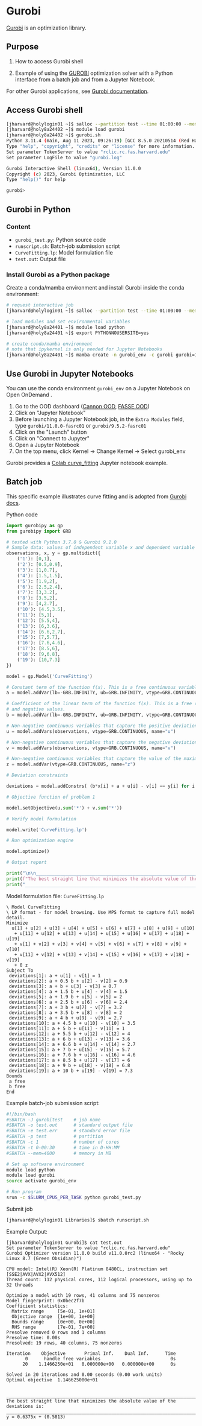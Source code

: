 # Gurobi

[Gurobi](https://www.gurobi.com/) is an optimization library.

## Purpose

1. How to access Gurobi shell

2. Example of using the [GUROBI](https://www.gurobi.com/) optimization solver
   with a Python interface from a batch job and from a Jupyter Notebook. 

For other Gurobi applications, see [Gurobi
documentation](https://www.gurobi.com/documentation/).

## Access Gurobi shell

```bash
[jharvard@holylogin01 ~]$ salloc --partition test --time 01:00:00 --mem 8G -c 4
[jharvard@holy8a24402 ~]$ module load gurobi
[jharvard@holy8a24402 ~]$ gurobi.sh
Python 3.11.4 (main, Aug 11 2023, 09:26:19) [GCC 8.5.0 20210514 (Red Hat 8.5.0-18)] on linux
Type "help", "copyright", "credits" or "license" for more information.
Set parameter TokenServer to value "rclic.rc.fas.harvard.edu"
Set parameter LogFile to value "gurobi.log"

Gurobi Interactive Shell (linux64), Version 11.0.0
Copyright (c) 2023, Gurobi Optimization, LLC
Type "help()" for help

gurobi>
```

## Gurobi in Python

### Content

* <code>gurobi_test.py</code>: Python source code
* <code>runscript.sh</code>: Batch-job submission script
* <code>CurveFitting.lp</code>: Model formulation file
* <code>test.out</code>: Output file

### Install Gurobi as a Python package

Create a conda/mamba environment and install Gurobi inside the conda
environment:

```bash
# request interactive job
[jharvard@holylogin01 ~]$ salloc --partition test --time 01:00:00 --mem 8G -c 4

# load modules and set environmental variables
[jharvard@holy8a24401 ~]$ module load python
[jharvard@holy8a24401 ~]$ export PYTHONNOUSERSITE=yes

# create conda/mamba environment
# note that ipykernel is only needed for Jupyter Notebooks
[jharvard@holy8a24401 ~]$ mamba create -n gurobi_env -c gurobi gurobi=11.0.0 ipykernel -y
```

## Use Gurobi in Jupyter Notebooks

You can use the conda environment `gurobi_env` on a Jupyter Notebook on Open
OnDemand .

1. Go to the OOD dashboard ([Cannon OOD](https://rcood.rc.fas.harvard.edu/), [FASSE
OOD](https://fasseood.rc.fas.harvard.edu/))
2. Click on "Jupyter Notebook"
3. Before launching a Jupyter Notebook job, in the `Extra Modules` field, type
   `gurobi/11.0.0-fasrc01` or `gurobi/9.5.2-fasrc01`
4. Click on the "Launch" button
5. Click on "Connect to Jupyter"
6. Open a Jupyter Notebook
7. On the top menu, click Kernel -> Change Kernel -> Select gurobi_env

Gurobi provides a [Colab
curve_fitting](https://colab.research.google.com/github/Gurobi/modeling-examples/blob/master/curve_fitting/curve_fitting.ipynb) Jupyter notebook example.

## Batch job

This specific example illustrates curve fitting and is adopted from [Gurobi
docs](https://www.gurobi.com/jupyter_models/curve-fitting/).

Python code

```python
import gurobipy as gp
from gurobipy import GRB

# tested with Python 3.7.0 & Gurobi 9.1.0
# Sample data: values of independent variable x and dependent variable y
observations, x, y = gp.multidict({
    ('1'): [0,1],
    ('2'): [0.5,0.9],
    ('3'): [1,0.7],
    ('4'): [1.5,1.5],
    ('5'): [1.9,2],
    ('6'): [2.5,2.4],
    ('7'): [3,3.2],
    ('8'): [3.5,2],
    ('9'): [4,2.7],
    ('10'): [4.5,3.5],
    ('11'): [5,1],
    ('12'): [5.5,4],
    ('13'): [6,3.6],
    ('14'): [6.6,2.7],
    ('15'): [7,5.7],
    ('16'): [7.6,4.6],
    ('17'): [8.5,6],
    ('18'): [9,6.8],
    ('19'): [10,7.3]
})

model = gp.Model('CurveFitting')

# Constant term of the function f(x). This is a free continuous variable that can take positive and negative values.
a = model.addVar(lb=-GRB.INFINITY, ub=GRB.INFINITY, vtype=GRB.CONTINUOUS, name="a")

# Coefficient of the linear term of the function f(x). This is a free continuous variable that can take positive
# and negative values.
b = model.addVar(lb=-GRB.INFINITY, ub=GRB.INFINITY, vtype=GRB.CONTINUOUS, name="b")

# Non-negative continuous variables that capture the positive deviations
u = model.addVars(observations, vtype=GRB.CONTINUOUS, name="u")

# Non-negative continuous variables that capture the negative deviations
v = model.addVars(observations, vtype=GRB.CONTINUOUS, name="v")

# Non-negative continuous variables that capture the value of the maximum deviation
z = model.addVar(vtype=GRB.CONTINUOUS, name="z")

# Deviation constraints

deviations = model.addConstrs( (b*x[i] + a + u[i] - v[i] == y[i] for i in observations), name='deviations')

# Objective function of problem 1

model.setObjective(u.sum('*') + v.sum('*'))

# Verify model formulation

model.write('CurveFitting.lp')

# Run optimization engine

model.optimize()

# Output report

print("\n\n_________________________________________________________________________________")
print(f"The best straight line that minimizes the absolute value of the deviations is:")
print("_________________________________________________________________________________")
```

Model formulation file: <code>CurveFitting.lp</code>

```
\ Model CurveFitting
\ LP format - for model browsing. Use MPS format to capture full model detail.
Minimize
  u[1] + u[2] + u[3] + u[4] + u[5] + u[6] + u[7] + u[8] + u[9] + u[10]
   + u[11] + u[12] + u[13] + u[14] + u[15] + u[16] + u[17] + u[18] + u[19]
   + v[1] + v[2] + v[3] + v[4] + v[5] + v[6] + v[7] + v[8] + v[9] + v[10]
   + v[11] + v[12] + v[13] + v[14] + v[15] + v[16] + v[17] + v[18] + v[19]
   + 0 z
Subject To
 deviations[1]: a + u[1] - v[1] = 1
 deviations[2]: a + 0.5 b + u[2] - v[2] = 0.9
 deviations[3]: a + b + u[3] - v[3] = 0.7
 deviations[4]: a + 1.5 b + u[4] - v[4] = 1.5
 deviations[5]: a + 1.9 b + u[5] - v[5] = 2
 deviations[6]: a + 2.5 b + u[6] - v[6] = 2.4
 deviations[7]: a + 3 b + u[7] - v[7] = 3.2
 deviations[8]: a + 3.5 b + u[8] - v[8] = 2
 deviations[9]: a + 4 b + u[9] - v[9] = 2.7
 deviations[10]: a + 4.5 b + u[10] - v[10] = 3.5
 deviations[11]: a + 5 b + u[11] - v[11] = 1
 deviations[12]: a + 5.5 b + u[12] - v[12] = 4
 deviations[13]: a + 6 b + u[13] - v[13] = 3.6
 deviations[14]: a + 6.6 b + u[14] - v[14] = 2.7
 deviations[15]: a + 7 b + u[15] - v[15] = 5.7
 deviations[16]: a + 7.6 b + u[16] - v[16] = 4.6
 deviations[17]: a + 8.5 b + u[17] - v[17] = 6
 deviations[18]: a + 9 b + u[18] - v[18] = 6.8
 deviations[19]: a + 10 b + u[19] - v[19] = 7.3
Bounds
 a free
 b free
End
```

Example batch-job submission script:

```bash
#!/bin/bash
#SBATCH -J gurobitest    # job name
#SBATCH -o test.out      # standard output file
#SBATCH -e test.err      # standard error file
#SBATCH -p test          # partition
#SBATCH -c 1             # number of cores
#SBATCH -t 0-00:30       # time in D-HH:MM
#SBATCH --mem=4000       # memory in MB

# Set up software environment
module load python
module load gurobi
source activate gurobi_env

# Run program
srun -c $SLURM_CPUS_PER_TASK python gurobi_test.py
```

Submit job

```bash
[jharvard@holylogin01 Libraries]$ sbatch runscript.sh
```

Example Output:

```
[jharvard@holylogin01 Gurobi]$ cat test.out
Set parameter TokenServer to value "rclic.rc.fas.harvard.edu"
Gurobi Optimizer version 11.0.0 build v11.0.0rc2 (linux64 - "Rocky Linux 8.7 (Green Obsidian)")

CPU model: Intel(R) Xeon(R) Platinum 8480CL, instruction set [SSE2|AVX|AVX2|AVX512]
Thread count: 112 physical cores, 112 logical processors, using up to 32 threads

Optimize a model with 19 rows, 41 columns and 75 nonzeros
Model fingerprint: 0x0bec2f7b
Coefficient statistics:
  Matrix range     [5e-01, 1e+01]
  Objective range  [1e+00, 1e+00]
  Bounds range     [0e+00, 0e+00]
  RHS range        [7e-01, 7e+00]
Presolve removed 0 rows and 1 columns
Presolve time: 0.00s
Presolved: 19 rows, 40 columns, 75 nonzeros

Iteration    Objective       Primal Inf.    Dual Inf.      Time
       0      handle free variables                          0s
      20    1.1466250e+01   0.000000e+00   0.000000e+00      0s

Solved in 20 iterations and 0.00 seconds (0.00 work units)
Optimal objective  1.146625000e+01


_________________________________________________________________________________
The best straight line that minimizes the absolute value of the deviations is:
_________________________________________________________________________________
y = 0.6375x + (0.5813)
```

